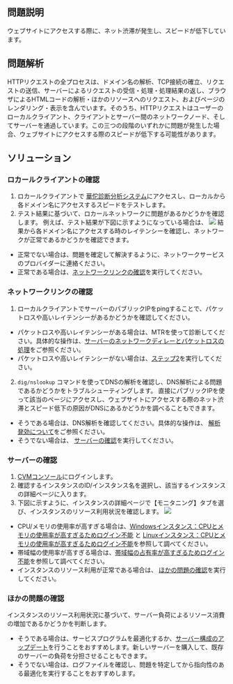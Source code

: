 ## 問題説明

ウェブサイトにアクセスする際に、ネット渋滞が発生し、スピードが低下しています。

## 問題解析

HTTPリクエストの全プロセスは、ドメイン名の解析、TCP接続の確立、リクエストの送信、サーバーによるリクエストの受信・処理・処理結果の返し、ブラウザによるHTMLコードの解析・ほかのリソースへのリクエスト、およびページのレンダリング・表示を含んでいます。そのうち、HTTPリクエストはユーザーのローカルクライアント、クライアントとサーバー間のネットワークノード、そしてサーバーを通過しています。この三つの段階のいずれかに問題が発生した場合、ウェブサイトにアクセスする際のスピードが低下する可能性があります。

## ソリューション

### ロカールクライアントの確認
1. ロカールクライアントで [華佗診断分析システム](https://ping.huatuo.qq.com/)にアクセスし、ローカルから各ドメイン名にアクセスするスピードをテストします。
2. テスト結果に基づいて、ロカールネットワークに問題があるかどうかを確認します。
例えば、テスト結果が下図に示すようになっている場合は、
![](https://main.qcloudimg.com/raw/1dfe4866d4572d82841225b60d127a1c.png)
結果から各ドメイン名にアクセスする時のレイテンシーを確認し、ネットワークが正常であるかどうかを確認できます。
 - 正常でない場合は、問題を確定して解決するように、ネットワークサービスのプロバイダーに連絡ください。
 - 正常である場合は、[ネットワークリンクの確認](#CheckNetworkLink)を実行してください。

<span id="CheckNetworkLink"></span>
### ネットワークリンクの確認

1. ローカルクライアントでサーバーのパブリックIPをpingすることで、パケットロスや高いレイテンシーがあるかどうかを確認してください。
 - パケットロスや高いレイテンシーがある場合は、MTRを使って診断してください。具体的な操作は、[サーバーのネットワークディレーとパケットロスの処理](https://intl.cloud.tencent.com/document/product/213/14638)をご参照ください。
 - パケットロスや高いレイテンシーがない場合は、[ステップ2](#CheckNetworkLink_step2)を実行してください。
2. <span id="CheckNetworkLink_step2"> `dig/nslookup` コマンドを使ってDNSの解析を確認し、DNS解析による問題であるかどうかをトラブルシューティングします。</span>
直接にパブリックIPを使って該当のページにアクセスし、ウェブサイトにアクセスする際のネット渋滞とスピード低下の原因がDNSにあるかどうかを調べることもできます。
 - そうである場合は、DNS解析を確認してください。具体的な操作は、 [解析発効について](https://cloud.tencent.com/document/product/302/30597)をご参照ください。
 - そうでない場合は、 [サーバーの確認](#CheckServer)を実行してください。

<span id="CheckServer"></span>
### サーバーの確認

1. [CVMコンソール](https://console.cloud.tencent.com/cvm/index)にログインします。
2. 確認するインスタンスのID/インスタンス名を選択し、該当するインスタンスの詳細ページに入ります。
3. 下図に示すように、インスタンスの詳細ページで【モニタニング】タブを選び、インスタンスのリソース利用状況を確認します。
![](https://main.qcloudimg.com/raw/b8396a4507dd6a9808f9907b90e881fa.png)
 - CPU/メモリの使用率が高すぎる場合は、[Windowsインスタンス：CPUとメモリの使用率が高すぎるためログイン不能](https://cloud.tencent.com/document/product/213/10233) と [Linuxインスタンス：CPUとメモリの使用率が高すぎるためログイン不能](https://cloud.tencent.com/document/product/213/10310)を参照して調べてください。
 - 帯域幅の使用率が高すぎる場合は、[帯域幅の占有率が高すぎるためログイン不能](https://cloud.tencent.com/document/product/213/10334)を参照して調べてください。 
 - インスタンスのリソース利用が正常である場合は、 [ほかの問題の確認](#CheckOtherProblems)を実行してください。

<span id="CheckOtherProblems"></span>
### ほかの問題の確認

インスタンスのリソース利用状況に基づいて、サーバー負荷によるリソース消費の増加であるかどうかを判断します。
 - そうである場合は、サービスプログラムを最適化するか、[サーバー構成のアップデート](https://intl.cloud.tencent.com/document/product/213/2178)を行うことをおすすめします。新しいサーバーを購入して、既存のサーバーの負荷を分担させることもできます。
 - そうでない場合は、ログファイルを確認し、問題を特定してから指向性のある最適化を実行することをおすすめします。

